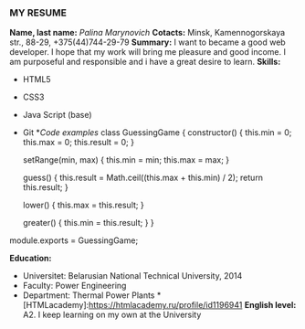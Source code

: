 ### MY RESUME

**Name, last name:**  *Palina Marynovich*
**Cotacts:** Minsk, Kamennogorskaya str., 88-29, +375(44)744-29-79
**Summary:** 
I want to became a good web developer. I hope that my work will bring me pleasure and good income. I am purposeful and responsible and i have a great desire to learn.
**Skills:**
* HTML5
* CSS3
* Java Script (base)
* Git
**Code examples*
class GuessingGame {
    constructor() {
        this.min = 0;
        this.max = 0;
        this.result = 0;
    }

    setRange(min, max) {
        this.min = min;
        this.max = max;
    }

    guess() {
        this.result = Math.ceil((this.max + this.min) / 2);
        return this.result;
    }

    lower() {
        this.max = this.result;
    }

    greater() {
        this.min = this.result;
    }
}

module.exports = GuessingGame;

**Education:**  
* Universitet: Belarusian National Technical University, 2014
* Faculty: Power Engineering
* Department: Thermal Power Plants
*[HTMLacademy]:https://htmlacademy.ru/profile/id1196941
**English level:** A2. I keep learning on my own at the University
